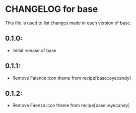 # CHANGELOG for base

This file is used to list changes made in each version of base.

## 0.1.0:

* Initial release of base

## 0.1.1:

* Remove Faience icon theme from recipe[base::eyecandy]

## 0.1.2:

* Remove Faenza icon theme from recipe[base::eyecandy]

